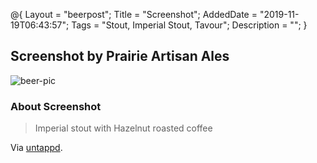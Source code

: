 @{
 Layout = "beerpost";
 Title = "Screenshot";
 AddedDate = "2019-11-19T06:43:57";
 Tags = "Stout, Imperial Stout, Tavour";
 Description = "";
 }
 

## Screenshot by Prairie Artisan Ales

![beer-pic]

### About Screenshot

> Imperial stout with Hazelnut roasted coffee

Via [untappd][untappd-url].

[untappd-url]: <https://untappd.com//b/prairie-artisan-ales-screenshot/3473904>
[beer-pic]: https://jasonpowley.com/assets/img/2019-11-19-screenshot.jpeg "Screenshot by Prairie Artisan Ales"
